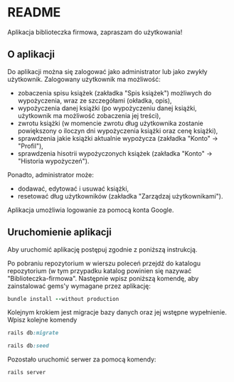 # README

Aplikacja biblioteczka firmowa, zapraszam do użytkowania!

## O aplikacji
Do aplikacji można się zalogować jako administrator lub jako zwykły użytkownik.
Zalogowany użytkownik ma możliwość:
- zobaczenia spisu książek (zakładka "Spis książek") możliwych do wypożyczenia, wraz ze szczegółami (okładka, opis),
- wypożyczenia danej książki (po wypożyczeniu danej książki, użytkownik ma możliwość zobaczenia jej treści),
- zwrotu książki (w momencie zwrotu dług użytkownika zostanie powiększony o iloczyn dni wypożyczenia książki oraz cenę książki),
- sprawdzenia jakie książki aktualnie wypożycza (zakładka "Konto" -> "Profil"),
- sprawdzenia hisotrii wypożyczonych książek (zakładka "Konto" -> "Historia wypożyczeń"). 

Ponadto, administrator może:
- dodawać, edytować i usuwać książki,
- resetować dług użytkowników (zakładka "Zarządzaj użytkownikami").

Aplikacja umożliwia logowanie za pomocą konta Google.
 
## Uruchomienie aplikacji

Aby uruchomić aplikację postępuj zgodnie z poniższą instrukcją.

Po pobraniu repozytorium w wierszu poleceń przejdź do katalogu repozytorium (w tym przypadku katalog powinien się nazywać "Biblioteczka-firmowa".
Następnie wpisz poniższą komendę, aby zainstalować gems'y wymagane przez aplikację: 

```ruby
bundle install --without production
```
Kolejnym krokiem jest migracje bazy danych oraz jej wstępne wypełnienie. Wpisz kolejne komendy
```ruby
rails db:migrate
```
```ruby
rails db:seed
```


Pozostało uruchomić serwer za pomocą komendy:
```ruby
rails server
```


